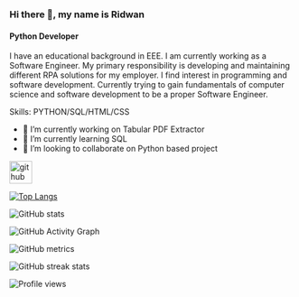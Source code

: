 ### Hi there 👋, my name is Ridwan
#### Python Developer

I have an educational background in EEE. I am currently working as a Software Engineer. My primary responsibility is developing and maintaining different RPA solutions for my employer. I find interest in programming and software development. Currently trying to gain fundamentals of computer science and software development to be a proper Software Engineer.  

Skills: PYTHON/SQL/HTML/CSS

- 🔭 I’m currently working on Tabular PDF Extractor 
- 🌱 I’m currently learning SQL 
- 👯 I’m looking to collaborate on Python based project 


[<img src='https://cdn.jsdelivr.net/npm/simple-icons@3.0.1/icons/github.svg' alt='github' height='40'>](https://github.com/rid47)  

[![Top Langs](https://github-readme-stats.vercel.app/api/top-langs/?username=rid47)](https://github.com/anuraghazra/github-readme-stats)

![GitHub stats](https://github-readme-stats.vercel.app/api?username=rid47&show_icons=true&count_private=true)  

![GitHub Activity Graph](https://activity-graph.herokuapp.com/graph?username=rid47)  

![GitHub metrics](https://metrics.lecoq.io/rid47)  

![GitHub streak stats](https://streak-stats.demolab.com/?user=rid47)  


![Profile views](https://gpvc.arturio.dev/rid47)  
